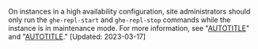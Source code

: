 On instances in a high availability configuration, site administrators should only run the `ghe-repl-start` and `ghe-repl-stop` commands while the instance is in maintenance mode. For more information, see "[AUTOTITLE](/admin/configuration/configuring-your-enterprise/enabling-and-scheduling-maintenance-mode)" and "[AUTOTITLE](/admin/enterprise-management/configuring-high-availability/about-high-availability-configuration#utilities-for-replication-management)." [Updated: 2023-03-17]
